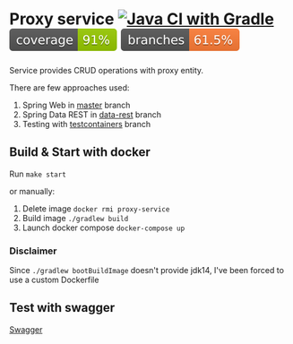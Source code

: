 # Proxy service [![Java CI with Gradle](https://github.com/sekury/proxy-service/actions/workflows/gradle.yml/badge.svg?branch=master)](https://github.com/sekury/proxy-service/actions/workflows/gradle.yml) ![Coverage](.github/badges/jacoco.svg) ![Branches](.github/badges/branches.svg)
Service provides CRUD operations with proxy entity.

There are few approaches used:
1. Spring Web in [master](https://github.com/sekury/proxy-service) branch
2. Spring Data REST in [data-rest](https://github.com/sekury/proxy-service/tree/data-rest) branch
3. Testing with [testcontainers](https://github.com/sekury/proxy-service/tree/testcontainers) branch

## Build & Start with docker

Run `make start`

or manually:
1. Delete image `docker rmi proxy-service`
2. Build image `./gradlew build`
3. Launch docker compose `docker-compose up`

### Disclaimer

Since `./gradlew bootBuildImage` doesn't provide jdk14, I've been forced to use a custom Dockerfile  

## Test with swagger
[Swagger](http://localhost:8080/swagger-ui/index.html#/)